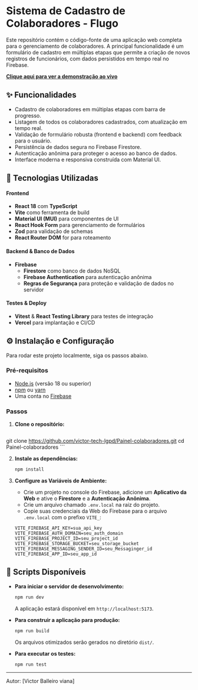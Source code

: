 # Sistema de Cadastro de Colaboradores - Flugo

Este repositório contém o código-fonte de uma aplicação web completa para o gerenciamento de colaboradores. A principal funcionalidade é um formulário de cadastro em múltiplas etapas que permite a criação de novos registros de funcionários, com dados persistidos em tempo real no Firebase.

**[Clique aqui para ver a demonstração ao vivo](https://painel-colaboradores-git-main-victor-tech-lgpds-projects.vercel.app/colaboradores)**

## ✨ Funcionalidades

-   Cadastro de colaboradores em múltiplas etapas com barra de progresso.
-   Listagem de todos os colaboradores cadastrados, com atualização em tempo real.
-   Validação de formulário robusta (frontend e backend) com feedback para o usuário.
-   Persistência de dados segura no Firebase Firestore.
-   Autenticação anônima para proteger o acesso ao banco de dados.
-   Interface moderna e responsiva construída com Material UI.

## 🚀 Tecnologias Utilizadas

#### **Frontend**
-   **React 18** com **TypeScript**
-   **Vite** como ferramenta de build
-   **Material UI (MUI)** para componentes de UI
-   **React Hook Form** para gerenciamento de formulários
-   **Zod** para validação de schemas
-   **React Router DOM** for para roteamento

#### **Backend & Banco de Dados**
-   **Firebase**
    -   **Firestore** como banco de dados NoSQL
    -   **Firebase Authentication** para autenticação anônima
    -   **Regras de Segurança** para proteção e validação de dados no servidor

#### **Testes & Deploy**
-   **Vitest** & **React Testing Library** para testes de integração
-   **Vercel** para implantação e CI/CD

## ⚙️ Instalação e Configuração

Para rodar este projeto localmente, siga os passos abaixo.

### Pré-requisitos
-   [Node.js](https://nodejs.org/) (versão 18 ou superior)
-   [npm](https://www.npmjs.com/) ou [yarn](https://yarnpkg.com/)
-   Uma conta no [Firebase](https://firebase.google.com/)

### Passos

1.  **Clone o repositório:**
     ```bash
   git clone https://github.com/victor-tech-lgpd/Painel-colaboradores.git
    cd Painel-colaboradores
    ```

2.  **Instale as dependências:**
    ```bash
    npm install
    ```

3.  **Configure as Variáveis de Ambiente:**
    - Crie um projeto no console do Firebase, adicione um **Aplicativo da Web** e ative o **Firestore** e a **Autenticação Anônima**.
    - Crie um arquivo chamado `.env.local` na raiz do projeto.
    - Copie suas credenciais da Web do Firebase para o arquivo `.env.local` com o prefixo `VITE_`:

    ```
    VITE_FIREBASE_API_KEY=sua_api_key
    VITE_FIREBASE_AUTH_DOMAIN=seu_auth_domain
    VITE_FIREBASE_PROJECT_ID=seu_project_id
    VITE_FIREBASE_STORAGE_BUCKET=seu_storage_bucket
    VITE_FIREBASE_MESSAGING_SENDER_ID=seu_Messaginger_id
    VITE_FIREBASE_APP_ID=seu_app_id
    ```

## 📜 Scripts Disponíveis

-   **Para iniciar o servidor de desenvolvimento:**
    ```bash
    npm run dev
    ```
    A aplicação estará disponível em `http://localhost:5173`.

-   **Para construir a aplicação para produção:**
    ```bash
    npm run build
    ```
    Os arquivos otimizados serão gerados no diretório `dist/`.

-   **Para executar os testes:**
    ```bash
    npm run test
    ```

---
Autor: [Victor Balleiro viana]

